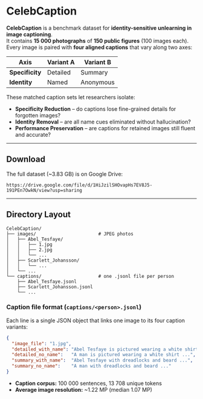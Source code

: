 # CelebCaption

**CelebCaption** is a benchmark dataset for **identity-sensitive unlearning in image captioning**.  
It contains **15 000 photographs** of **150 public figures** (100 images each).  
Every image is paired with **four aligned captions** that vary along two axes:

| Axis            | Variant A | Variant B |
|-----------------|-----------|-----------|
| **Specificity** | Detailed  | Summary   |
| **Identity**    | Named     | Anonymous |

These matched caption sets let researchers isolate:

* **Specificity Reduction** – do captions lose fine-grained details for forgotten images?  
* **Identity Removal** – are all name cues eliminated without hallucination?  
* **Performance Preservation** – are captions for retained images still fluent and accurate?

---

## Download

The full dataset (~3.83 GB) is on Google Drive:

```
https://drive.google.com/file/d/1HiJzilSHOvapHs7EV8J5-191PEn7OwkN/view?usp=sharing
```

---

## Directory Layout

```
CelebCaption/
├── images/                       # JPEG photos
│   ├── Abel_Tesfaye/
│   │   ├── 1.jpg
│   │   ├── 2.jpg
│   │   └── ...
│   ├── Scarlett_Johansson/
│   │   └── ...
│   └── ...
└── captions/                     # one .jsonl file per person
    ├── Abel_Tesfaye.jsonl
    ├── Scarlett_Johansson.jsonl
    └── ...
```

### Caption file format (`captions/<person>.jsonl`)

Each line is a single JSON object that links one image to its four caption variants:

```json
{
  "image_file": "1.jpg",
  "detailed_with_name": "Abel Tesfaye is pictured wearing a white shirt ...",
  "detailed_no_name":   "A man is pictured wearing a white shirt ...",
  "summary_with_name":  "Abel Tesfaye with dreadlocks and beard ...",
  "summary_no_name":    "A man with dreadlocks and beard ..."
}
```

* **Caption corpus:** 100 000 sentences, 13 708 unique tokens  
* **Average image resolution:** ~1.22 MP (median 1.07 MP)
